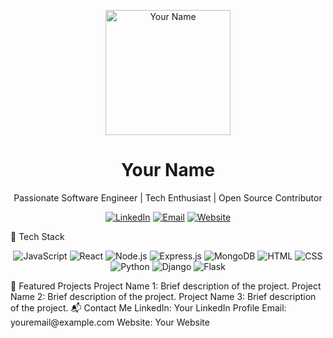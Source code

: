 <p align="center">
  <img src="https://github.com/yourusername.png" alt="Your Name" width="200" height="200">
</p>
<h1 align="center">Your Name</h1>
<p align="center">
  Passionate Software Engineer | Tech Enthusiast | Open Source Contributor
</p>
<p align="center">
  <a href="https://www.linkedin.com/in/yourlinkedinprofile/"><img src="https://img.shields.io/badge/-LinkedIn-blue?style=flat-square&logo=linkedin&logoColor=white" alt="LinkedIn"></a>
  <a href="mailto:youremail@example.com"><img src="https://img.shields.io/badge/-Email-red?style=flat-square&logo=gmail&logoColor=white" alt="Email"></a>
  <a href="https://yourwebsite.com"><img src="https://img.shields.io/badge/-Website-black?style=flat-square&logo=wordpress&logoColor=white" alt="Website"></a>
</p>
🚀 Tech Stack
<p align="center">
  <img src="https://img.shields.io/badge/-JavaScript-yellow?style=for-the-badge&logo=javascript&logoColor=white" alt="JavaScript">
  <img src="https://img.shields.io/badge/-React-blue?style=for-the-badge&logo=react&logoColor=white" alt="React">
  <img src="https://img.shields.io/badge/-Node.js-green?style=for-the-badge&logo=node.js&logoColor=white" alt="Node.js">
  <img src="https://img.shields.io/badge/-Express.js-lightgrey?style=for-the-badge&logo=express&logoColor=white" alt="Express.js">
  <img src="https://img.shields.io/badge/-MongoDB-green?style=for-the-badge&logo=mongodb&logoColor=white" alt="MongoDB">
  <img src="https://img.shields.io/badge/-HTML-orange?style=for-the-badge&logo=html5&logoColor=white" alt="HTML">
  <img src="https://img.shields.io/badge/-CSS-blue?style=for-the-badge&logo=css3&logoColor=white" alt="CSS">
  <img src="https://img.shields.io/badge/-Python-yellow?style=for-the-badge&logo=python&logoColor=white" alt="Python">
  <img src="https://img.shields.io/badge/-Django-green?style=for-the-badge&logo=django&logoColor=white" alt="Django">
  <img src="https://img.shields.io/badge/-Flask-lightgrey?style=for-the-badge&logo=flask&logoColor=white" alt="Flask">
</p>
🌟 Featured Projects
Project Name 1: Brief description of the project.
Project Name 2: Brief description of the project.
Project Name 3: Brief description of the project.
📬 Contact Me
LinkedIn: Your LinkedIn Profile
Email: youremail@example.com
Website: Your Website
